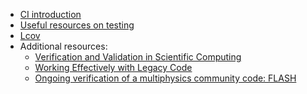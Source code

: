 <!-- testing-a -->
  * [CI introduction](https://docs.gitlab.com/ee/ci/introduction/)
  * [Useful resources on testing](https://bssw.io/items?topic=testing)
  * [Lcov](https://github.com/linux-test-project/lcov)
  * Additional resources:
    * [Verification and Validation in Scientific Computing](https://doi.org/10.1017/CBO9780511760396)
    * [Working Effectively with Legacy Code](https://isbndb.com/book/9780131177055)
    * [Ongoing verification of a multiphysics community code: FLASH](https://doi.org/10.1002/spe.2220)
